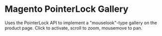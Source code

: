 Magento PointerLock Gallery
===

Uses the PointerLock API to implement a "mouselook"-type gallery on the product page. Click to activate, scroll to zoom, mousemove to pan.
